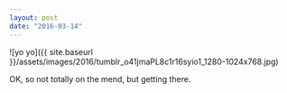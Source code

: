 ```yaml
---
layout: post
date: "2016-03-14"
---
```


![yo yo]({{ site.baseurl }}/assets/images/2016/tumblr_o41jmaPL8c1r16syio1_1280-1024x768.jpg)

OK, so not totally on the mend, but getting there.

